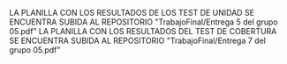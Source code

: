 LA PLANILLA CON LOS RESULTADOS DE LOS TEST DE UNIDAD SE ENCUENTRA SUBIDA AL REPOSITORIO "TrabajoFinal/Entrega 5 del grupo 05.pdf"
LA PLANILLA CON LOS RESULTADOS DEL TEST DE COBERTURA SE ENCUENTRA SUBIDA AL REPOSITORIO "TrabajoFinal/Entrega 7 del grupo 05.pdf"
